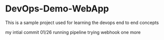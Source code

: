 # DevOps-Demo-WebApp
This is a sample project used for learning the devops end to end concepts

my intial commit 01/26
running pipeline
trying webhook
one more
